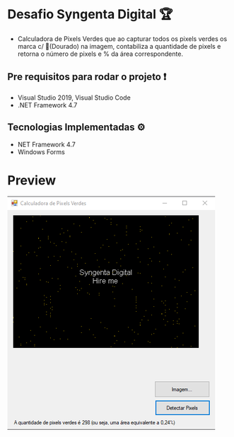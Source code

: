 # Desafio Syngenta Digital 🏆

-   Calculadora de Pixels Verdes que ao capturar todos os pixels verdes os marca c/ 🔆(Dourado) na imagem, contabiliza a quantidade de pixels e retorna o número de pixels e % da área correspondente.

## [](https://github.com/rick9141/challenger-takeblip-chatbot#para-rodar-esse-projeto-voc%C3%AA-vai-precisar-das-seguintes-ferramentas-exclamation)Pre requisitos para rodar o projeto  ❗

-   Visual Studio 2019, Visual Studio Code
-   .NET Framework 4.7

## [](https://github.com/rick9141/challenger-takeblip-chatbot#tecnologias-implementadas-)Tecnologias Implementadas  ⚙

-   NET Framework 4.7
-   Windows Forms

# Preview

<img src="Documentation/EmFuncionamento.png" alt="EmFuncionamento"/>
